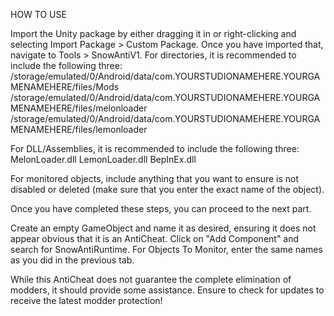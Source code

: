 HOW TO USE

Import the Unity package by either dragging it in or right-clicking and selecting Import Package > Custom Package. Once you have imported that, navigate to Tools > SnowAntiV1. For directories, it is recommended to include the following three:
/storage/emulated/0/Android/data/com.YOURSTUDIONAMEHERE.YOURGAMENAMEHERE/files/Mods
/storage/emulated/0/Android/data/com.YOURSTUDIONAMEHERE.YOURGAMENAMEHERE/files/melonloader
/storage/emulated/0/Android/data/com.YOURSTUDIONAMEHERE.YOURGAMENAMEHERE/files/lemonloader

For DLL/Assemblies, it is recommended to include the following three:
MelonLoader.dll
LemonLoader.dll
BepInEx.dll

For monitored objects, include anything that you want to ensure is not disabled or deleted (make sure that you enter the exact name of the object).

Once you have completed these steps, you can proceed to the next part.

Create an empty GameObject and name it as desired, ensuring it does not appear obvious that it is an AntiCheat. Click on "Add Component" and search for SnowAntiRuntime. For Objects To Monitor, enter the same names as you did in the previous tab.

While this AntiCheat does not guarantee the complete elimination of modders, it should provide some assistance. Ensure to check for updates to receive the latest modder protection!
